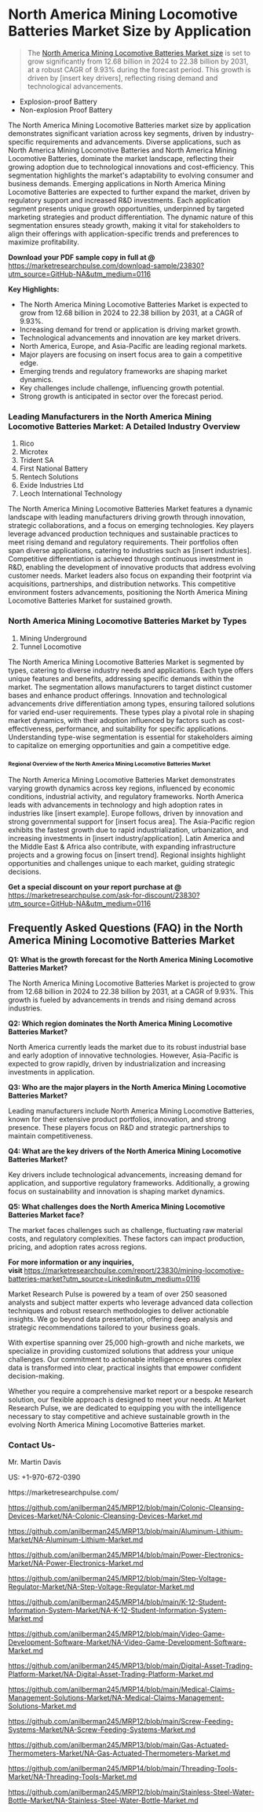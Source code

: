 <h1>North America Mining Locomotive Batteries Market&nbsp;Size by Application</h1><blockquote><p>The <a href="https://marketresearchpulse.com/download-sample/23830?utm_source=GitHub-NA&amp;utm_medium=0116">North America Mining Locomotive Batteries Market size</a> is set to grow significantly from 12.68 billion in 2024 to 22.38 billion by 2031, at a robust CAGR of 9.93% during the forecast period. This growth is driven by [insert key drivers], reflecting rising demand and technological advancements.</p></blockquote><ul><li>Explosion-proof Battery<li> Non-explosion Proof Battery</li></ul><p>The North America Mining Locomotive Batteries market size by application demonstrates significant variation across key segments, driven by industry-specific requirements and advancements. Diverse applications, such as North America Mining Locomotive Batteries and North America Mining Locomotive Batteries, dominate the market landscape, reflecting their growing adoption due to technological innovations and cost-efficiency. This segmentation highlights the market's adaptability to evolving consumer and business demands. Emerging applications in North America Mining Locomotive Batteries are expected to further expand the market, driven by regulatory support and increased R&D investments. Each application segment presents unique growth opportunities, underpinned by targeted marketing strategies and product differentiation. The dynamic nature of this segmentation ensures steady growth, making it vital for stakeholders to align their offerings with application-specific trends and preferences to maximize profitability.</p><p><strong>Download your PDF sample copy in full at @ </strong><a href="https://marketresearchpulse.com/download-sample/23830?utm_source=GitHub-NA&amp;utm_medium=0116">https://marketresearchpulse.com/download-sample/23830?utm_source=GitHub-NA&amp;utm_medium=0116</a></p><p><strong>Key Highlights: </strong></p><ul><li>The North America Mining Locomotive Batteries Market is expected to grow from 12.68 billion in 2024 to 22.38 billion by 2031, at a CAGR of 9.93%.</li><li>Increasing demand for trend or application is driving market growth.</li><li>Technological advancements and innovation are key market drivers.</li><li>North America, Europe, and Asia-Pacific are leading regional markets.</li><li>Major players are focusing on insert focus area to gain a competitive edge.</li><li>Emerging trends and regulatory frameworks are shaping market dynamics.</li><li>Key challenges include challenge, influencing growth potential.</li><li>Strong growth is anticipated in sector over the forecast period.</li></ul><h3>Leading Manufacturers in the North America Mining Locomotive Batteries Market: A Detailed Industry Overview</h3><ol><li>Rico</li><li>Microtex</li><li>Trident SA</li><li>First National Battery</li><li>Rentech Solutions</li><li>Exide Industries Ltd</li><li>Leoch International Technology</li></ol><div class="flex max-w-full flex-col flex-grow"><div class="min-h-8 text-message flex w-full flex-col items-end gap-2 whitespace-normal break-words [.text-message+&amp;]:mt-5" dir="auto" data-message-author-role="assistant" data-message-id="fd8432e4-4910-450d-b182-61b7bfb0a01f" data-message-model-slug="gpt-4o"><div class="flex w-full flex-col gap-1 empty:hidden first:pt-[3px]"><div class="markdown prose w-full break-words dark:prose-invert light"><p>The North America Mining Locomotive Batteries Market features a dynamic landscape with leading manufacturers driving growth through innovation, strategic collaborations, and a focus on emerging technologies. Key players leverage advanced production techniques and sustainable practices to meet rising demand and regulatory requirements. Their portfolios often span diverse applications, catering to industries such as [insert industries]. Competitive differentiation is achieved through continuous investment in R&amp;D, enabling the development of innovative products that address evolving customer needs. Market leaders also focus on expanding their footprint via acquisitions, partnerships, and distribution networks. This competitive environment fosters advancements, positioning the North America Mining Locomotive Batteries Market for sustained growth.</p></div></div></div></div><h3>North America Mining Locomotive Batteries Market by Types</h3><ol><li>Mining Underground<li> Tunnel Locomotive</li></ol><div class="flex max-w-full flex-col flex-grow"><div class="min-h-8 text-message flex w-full flex-col items-end gap-2 whitespace-normal break-words [.text-message+&amp;]:mt-5" dir="auto" data-message-author-role="assistant" data-message-id="084470be-0bb7-4664-bddf-5156b4f41249" data-message-model-slug="gpt-4o-mini"><div class="flex w-full flex-col gap-1 empty:hidden first:pt-[3px]"><div class="markdown prose w-full break-words dark:prose-invert light"><p>The North America Mining Locomotive Batteries Market is segmented by types, catering to diverse industry needs and applications. Each type offers unique features and benefits, addressing specific demands within the market. The segmentation allows manufacturers to target distinct customer bases and enhance product offerings. Innovation and technological advancements drive differentiation among types, ensuring tailored solutions for varied end-user requirements. These types play a pivotal role in shaping market dynamics, with their adoption influenced by factors such as cost-effectiveness, performance, and suitability for specific applications. Understanding type-wise segmentation is essential for stakeholders aiming to capitalize on emerging opportunities and gain a competitive edge.</p></div></div></div></div><h3><span style="font-size: 11px;">Regional Overview of the North America Mining Locomotive Batteries Market</span></h3><div class="flex max-w-full flex-col flex-grow"><div class="min-h-8 text-message flex w-full flex-col items-end gap-2 whitespace-normal break-words [.text-message+&amp;]:mt-5" dir="auto" data-message-author-role="assistant" data-message-id="e9038762-ce64-4e30-91c9-9bd413514231" data-message-model-slug="gpt-4o-mini"><div class="flex w-full flex-col gap-1 empty:hidden first:pt-[3px]"><div class="markdown prose w-full break-words dark:prose-invert light"><p>The North America Mining Locomotive Batteries Market demonstrates varying growth dynamics across key regions, influenced by economic conditions, industrial activity, and regulatory frameworks. North America leads with advancements in technology and high adoption rates in industries like [insert example]. Europe follows, driven by innovation and strong governmental support for [insert focus area]. The Asia-Pacific region exhibits the fastest growth due to rapid industrialization, urbanization, and increasing investments in [insert industry/application]. Latin America and the Middle East &amp; Africa also contribute, with expanding infrastructure projects and a growing focus on [insert trend]. Regional insights highlight opportunities and challenges unique to each market, guiding strategic decisions.</p></div></div></div></div><p><strong>Get a special discount on your report purchase at @ </strong><a href="https://marketresearchpulse.com/ask-for-discount/23830?utm_source=GitHub-NA&amp;utm_medium=0116">https://marketresearchpulse.com/ask-for-discount/23830?utm_source=GitHub-NA&amp;utm_medium=0116</a></p><h2>Frequently Asked Questions (FAQ) in the North America Mining Locomotive Batteries Market</h2><p><strong>Q1: What is the growth forecast for the North America Mining Locomotive Batteries Market?</strong></p><p>The North America Mining Locomotive Batteries Market is projected to grow from 12.68 billion in 2024 to 22.38 billion by 2031, at a CAGR of 9.93%. This growth is fueled by advancements in trends and rising demand across industries.</p><p><strong>Q2: Which region dominates the North America Mining Locomotive Batteries Market?</strong></p><p>North America currently leads the market due to its robust industrial base and early adoption of innovative technologies. However, Asia-Pacific is expected to grow rapidly, driven by industrialization and increasing investments in application.</p><p><strong>Q3: Who are the major players in the North America Mining Locomotive Batteries Market?</strong></p><p>Leading manufacturers include North America Mining Locomotive Batteries, known for their extensive product portfolios, innovation, and strong presence. These players focus on R&amp;D and strategic partnerships to maintain competitiveness.</p><p><strong>Q4: What are the key drivers of the North America Mining Locomotive Batteries Market?</strong></p><p>Key drivers include technological advancements, increasing demand for application, and supportive regulatory frameworks. Additionally, a growing focus on sustainability and innovation is shaping market dynamics.</p><p><strong>Q5: What challenges does the North America Mining Locomotive Batteries Market face?</strong></p><p>The market faces challenges such as challenge, fluctuating raw material costs, and regulatory complexities. These factors can impact production, pricing, and adoption rates across regions.</p><p><strong>For more information or any inquiries, visit&nbsp;</strong><a href="https://marketresearchpulse.com/report/23830/mining-locomotive-batteries-market?utm_source=Linkedin&utm_medium=0116">https://marketresearchpulse.com/report/23830/mining-locomotive-batteries-market?utm_source=Linkedin&utm_medium=0116</a></p><p>Market Research Pulse is powered by a team of over 250 seasoned analysts and subject matter experts who leverage advanced data collection techniques and robust research methodologies to deliver actionable insights. We go beyond data presentation, offering deep analysis and strategic recommendations tailored to your business goals.</p><p>With expertise spanning over 25,000 high-growth and niche markets, we specialize in providing customized solutions that address your unique challenges. Our commitment to actionable intelligence ensures complex data is transformed into clear, practical insights that empower confident decision-making.</p><p>Whether you require a comprehensive market report or a bespoke research solution, our flexible approach is designed to meet your needs. At Market Research Pulse, we are dedicated to equipping you with the intelligence necessary to stay competitive and achieve sustainable growth in the evolving North America Mining Locomotive Batteries market.</p><h3><strong>Contact Us-</strong></h3><p>Mr. Martin Davis</p><p>US: +1-970-672-0390</p><p>https://marketresearchpulse.com/</p><p><a href="https://github.com/anilberman245/MRP12/blob/main/Colonic-Cleansing-Devices-Market/NA-Colonic-Cleansing-Devices-Market.md">https://github.com/anilberman245/MRP12/blob/main/Colonic-Cleansing-Devices-Market/NA-Colonic-Cleansing-Devices-Market.md</a></p><p><a href="https://github.com/anilberman245/MRP13/blob/main/Aluminum-Lithium-Market/NA-Aluminum-Lithium-Market.md">https://github.com/anilberman245/MRP13/blob/main/Aluminum-Lithium-Market/NA-Aluminum-Lithium-Market.md</a></p><p><a href="https://github.com/anilberman245/MRP14/blob/main/Power-Electronics-Market/NA-Power-Electronics-Market.md">https://github.com/anilberman245/MRP14/blob/main/Power-Electronics-Market/NA-Power-Electronics-Market.md</a></p><p><a href="https://github.com/anilberman245/MRP12/blob/main/Step-Voltage-Regulator-Market/NA-Step-Voltage-Regulator-Market.md">https://github.com/anilberman245/MRP12/blob/main/Step-Voltage-Regulator-Market/NA-Step-Voltage-Regulator-Market.md</a></p><p><a href="https://github.com/anilberman245/MRP14/blob/main/K-12-Student-Information-System-Market/NA-K-12-Student-Information-System-Market.md">https://github.com/anilberman245/MRP14/blob/main/K-12-Student-Information-System-Market/NA-K-12-Student-Information-System-Market.md</a></p><p><a href="https://github.com/anilberman245/MRP12/blob/main/Video-Game-Development-Software-Market/NA-Video-Game-Development-Software-Market.md">https://github.com/anilberman245/MRP12/blob/main/Video-Game-Development-Software-Market/NA-Video-Game-Development-Software-Market.md</a></p><p><a href="https://github.com/anilberman245/MRP13/blob/main/Digital-Asset-Trading-Platform-Market/NA-Digital-Asset-Trading-Platform-Market.md">https://github.com/anilberman245/MRP13/blob/main/Digital-Asset-Trading-Platform-Market/NA-Digital-Asset-Trading-Platform-Market.md</a></p><p><a href="https://github.com/anilberman245/MRP14/blob/main/Medical-Claims-Management-Solutions-Market/NA-Medical-Claims-Management-Solutions-Market.md">https://github.com/anilberman245/MRP14/blob/main/Medical-Claims-Management-Solutions-Market/NA-Medical-Claims-Management-Solutions-Market.md</a></p><p><a href="https://github.com/anilberman245/MRP12/blob/main/Screw-Feeding-Systems-Market/NA-Screw-Feeding-Systems-Market.md">https://github.com/anilberman245/MRP12/blob/main/Screw-Feeding-Systems-Market/NA-Screw-Feeding-Systems-Market.md</a></p><p><a href="https://github.com/anilberman245/MRP13/blob/main/Gas-Actuated-Thermometers-Market/NA-Gas-Actuated-Thermometers-Market.md">https://github.com/anilberman245/MRP13/blob/main/Gas-Actuated-Thermometers-Market/NA-Gas-Actuated-Thermometers-Market.md</a></p><p><a href="https://github.com/anilberman245/MRP14/blob/main/Threading-Tools-Market/NA-Threading-Tools-Market.md">https://github.com/anilberman245/MRP14/blob/main/Threading-Tools-Market/NA-Threading-Tools-Market.md</a></p><p><a href="https://github.com/anilberman245/MRP12/blob/main/Stainless-Steel-Water-Bottle-Market/NA-Stainless-Steel-Water-Bottle-Market.md">https://github.com/anilberman245/MRP12/blob/main/Stainless-Steel-Water-Bottle-Market/NA-Stainless-Steel-Water-Bottle-Market.md</a></p>

